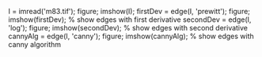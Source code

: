 I = imread('m83.tif');
figure;
imshow(I);
firstDev = edge(I, 'prewitt');
figure;
imshow(firstDev); % show edges with first derivative
secondDev = edge(I, 'log');
figure;
imshow(secondDev); % show edges with second derivative
cannyAlg = edge(I, 'canny');
figure;
imshow(cannyAlg); % show edges with canny algorithm
